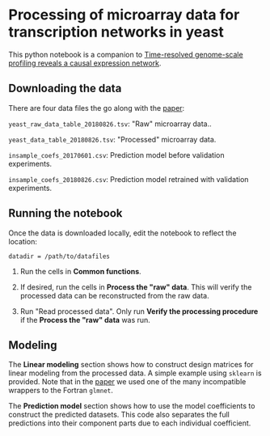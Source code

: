 # Processing of microarray data for transcription networks in yeast

This python notebook is a companion to [Time-resolved genome-scale profiling
reveals a causal expression network][paper].


## Downloading the data

There are four data files the go along with the [paper][paper]:

`yeast_raw_data_table_20180826.tsv`: "Raw" microarray data..

`yeast_data_table_20180826.tsv`: "Processed" microarray data.

`insample_coefs_20170601.csv`: Prediction model before validation experiments.

`insample_coefs_20180826.csv`: Prediction model retrained with validation
experiments.

## Running the notebook

Once the data is downloaded locally, edit the notebook to reflect the location:

`datadir = /path/to/datafiles`

1. Run the cells in **Common functions**.

2. If desired, run the cells in **Process the "raw" data**.  This will verify
   the processed data can be reconstructed from the raw data.

3. Run "Read processed data".  Only run **Verify the processing procedure** if
   the **Process the "raw" data** was run.

## Modeling

The **Linear modeling** section shows how to construct design matrices for linear
modeling from the processed data.  A simple example using `sklearn` is provided.
Note that in the [paper] we used one of the many incompatible wrappers to the
Fortran `glmnet`.

The **Prediction model** section shows how to use the model coefficients to
construct the predicted datasets.  This code also separates the full predictions
into their component parts due to each individual coefficient.

[paper]: https://www.biorxiv.org/
